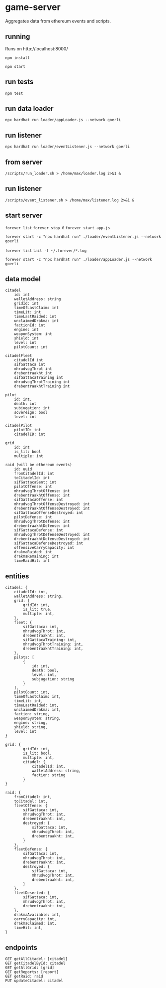# game-server
Aggregates data from ethereum events and scripts. 

## running
Runs on http://localhost:8000/

`npm install`

`npm start`

## run tests
`npm test`

## run data loader
`npx hardhat run loader/appLoader.js --network goerli`

## run listener
`npx hardhat run loader/eventListener.js --network goerli`

## from server
`/scripts/run_loader.sh > /home/max/loader.log 2>&1 &`

## run listener
`/scripts/event_listener.sh > /home/max/listener.log 2>&1 &`

## start server
`forever list`
`forever stop 0`
`forever start app.js`

`forever start -c "npx hardhat run" ./loader/eventListener.js --network goerli`

`forever list`
`tail -f ~/.forever/*.log`

`forever start -c "npx hardhat run" ./loader/appLoader.js --network goerli`

## data model
    citadel
        id: int
        walletAddress: string
        gridId: int
        timeOfLastClaim: int
        timeLit: int
        timeLastRaided: int
        unclaimedDrakma: int
        factionId: int
        engine: int
        weaponSystem: int
        shield: int
        level: int
        pilotCount: int

    citadelFleet
        citadelId int
        sifGattaca int
        mhrudvogThrot int
        drebentraakht int
        sifGattacaTraining int
        mhrudvogThrotTraining int
        drebentraakhtTraining int

    pilot
        id: int,
        death: int
        subjugation: int
        sovereign: bool
        level: int

    citadelPilot
        pilotID: int
        citadelID: int    

    grid
        id: int
        is_lit: bool
        multiple: int

    raid (will be ethereum events)
        id: uuid
        fromCitadelId: int
        toCitadelId: int
        sifGattacaSent: int
        pilotOffense: int
        mhrudvogThrotOffense: int
        drebentraakhtOffense: int
        sifGattacaOffense: int
        mhrudvogThrotOffenseDestroyed: int
        drebentraakhtOffenseDestroyed: int
        sifGattacaOffenseDestroyed: int
        pilotDefense: int
        mhrudvogThrotDefense: int
        drebentraakhtDefense: int
        sifGattacaDefense: int
        mhrudvogThrotDefenseDestroyed: int
        drebentraakhtDefenseDestroyed: int
        sifGattacaDefenseDestroyed: int
        offensiveCarryCapacity: int
        drakmaRaided: int
        drakmaRemaining: int
        timeRaidHit: int



## entities
    citadel: {
        citadelId: int,
        walletAddress: string,
        grid: {
            gridId: int,
            is_lit: true,
            multiple: int,
        },
        fleet: {
            sifGattaca: int,
            mhrudvogThrot: int,
            drebentraakht: int,
            sifGattacaTraining: int,
            mhrudvogThrotTraining: int,
            drebentraakhtTraining: int,
        },
        pilots: [
            {
                id: int,
                death: bool,
                level: int,
                subjugation: string
            }
        ],
        pilotCount: int,
        timeOfLastClaim: int,
        timeLit: int,
        timeLastRaided: int,
        unclaimedDrakma: int,
        faction: string,
        weaponSystem: string,
        engine: string,
        shield: string,
        level: int
    }

    grid: {
            gridId: int,
            is_lit: bool,
            multiple: int,
            citadel: {
                citadelId: int,
                walletAddress: string,
                faction: string 
            }
    }

    raid: {
        fromCitadel: int,
        toCitadel: int,
        fleetOffense: {
            sifGattaca: int,
            mhrudvogThrot: int,
            drebentraakht: int,
            destroyed: {
                sifGattaca: int,
                mhrudvogThrot: int,
                drebentraakht: int,
            }
        },
        fleetDefense: {
            sifGattaca: int,
            mhrudvogThrot: int,
            drebentraakht: int,
            destroyed: {
                sifGattaca: int,
                mhrudvogThrot: int,
                drebentraakht: int,
            }
        },
        fleetDeserted: {
            sifGattaca: int,
            mhrudvogThrot: int,
            drebentraakht: int,
        },
        drakmaAvaliable: int,
        carryCapacity: int,
        drakmaClaimed: int,
        timeHit: int,
    }



## endpoints
    GET getAllCitadel: [citadel]
    GET getCitadelById: citadel
    GET getAllGrid: [grid]
    GET getReports: [report]
    GET getRaid: raid
    PUT updateCitadel: citadel 


